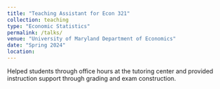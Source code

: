 ```yaml
---
title: "Teaching Assistant for Econ 321"
collection: teaching
type: "Economic Statistics"
permalink: /talks/
venue: "University of Maryland Department of Economics"
date: "Spring 2024"
location: 
---
```


Helped students through office hours at the tutoring center and provided instruction support through grading and exam construction. 
